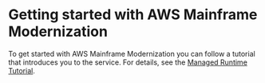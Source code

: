 # Getting started with AWS Mainframe Modernization<a name="getting-started"></a>

To get started with AWS Mainframe Modernization you can follow a tutorial that introduces you to the service\. For details, see the [Managed Runtime Tutorial](tutorial-runtime.md)\.